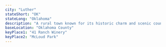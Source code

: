 ```yaml
---
city: "Luther"
stateShort: "OK"
stateLong: "Oklahoma"
description: "A rural town known for its historic charm and scenic countryside."
baseLocation: "Oklahoma County"
keyPlace1: "41 Ranch Winery"
keyPlace2: "McLoud Park"
---
```

